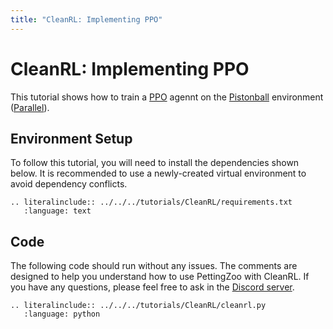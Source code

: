 ```yaml
---
title: "CleanRL: Implementing PPO"
---
```


# CleanRL: Implementing PPO

This tutorial shows how to train a [PPO](https://docs.cleanrl.dev/rl-algorithms/ppo/) agennt on the [Pistonball](https://pettingzoo.farama.org/environments/butterfly/pistonball/) environment ([Parallel](https://pettingzoo.farama.org/api/parallel/)).

## Environment Setup
To follow this tutorial, you will need to install the dependencies shown below. It is recommended to use a newly-created virtual environment to avoid dependency conflicts.
```{eval-rst}
.. literalinclude:: ../../../tutorials/CleanRL/requirements.txt
   :language: text
```

## Code
The following code should run without any issues. The comments are designed to help you understand how to use PettingZoo with CleanRL. If you have any questions, please feel free to ask in the [Discord server](https://discord.gg/nhvKkYa6qX).
```{eval-rst}
.. literalinclude:: ../../../tutorials/CleanRL/cleanrl.py
   :language: python
```
